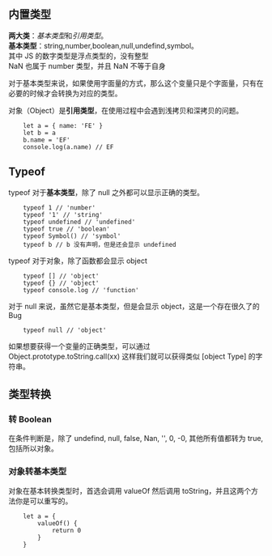 ## 内置类型

**两大类**：*基本类型*和*引用类型*。  
**基本类型**：string,number,boolean,null,undefind,symbol。  
其中 JS 的数字类型是浮点类型的，没有整型  
NaN 也属于 number 类型，并且 NaN 不等于自身

对于基本类型来说，如果使用字面量的方式，那么这个变量只是个字面量，只有在必要的时候才会转换为对应的类型。

对象（Object）是**引用类型**，在使用过程中会遇到浅拷贝和深拷贝的问题。

```
    let a = { name: 'FE' }
    let b = a
    b.name = 'EF'
    console.log(a.name) // EF
```

## Typeof

typeof 对于**基本类型**，除了 null 之外都可以显示正确的类型。

```
    typeof 1 // 'number'
    typeof '1' // 'string'
    typeof undefined // 'undefined'
    typeof true // 'boolean'
    typeof Symbol() // 'symbol'
    typeof b // b 没有声明，但是还会显示 undefined
```

typeof 对于对象，除了函数都会显示 object

```
    typeof [] // 'object'
    typeof {} // 'object'
    typeof console.log // 'function'
```

对于 null 来说，虽然它是基本类型，但是会显示 object，这是一个存在很久了的 Bug

```
    typeof null // 'object'
```

如果想要获得一个变量的正确类型，可以通过 Object.prototype.toString.call(xx)
这样我们就可以获得类似 [object Type] 的字符串。

## 类型转换

### 转 Boolean

在条件判断是，除了 undefind, null, false, Nan, '', 0, -0, 其他所有值都转为 true,包括所以对象。

### 对象转基本类型

对象在基本转换类型时，首选会调用 valueOf 然后调用 toString，并且这两个方法你是可以重写的。

```
    let a = {
        valueOf() {
            return 0
        }
    }
```
